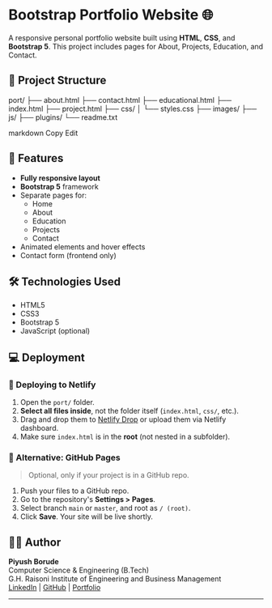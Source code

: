 # Bootstrap Portfolio Website 🌐

A responsive personal portfolio website built using **HTML**, **CSS**, and **Bootstrap 5**. This project includes pages for About, Projects, Education, and Contact.

## 📁 Project Structure

port/
├── about.html
├── contact.html
├── educational.html
├── index.html
├── project.html
├── css/
│ └── styles.css
├── images/
├── js/
├── plugins/
└── readme.txt

markdown
Copy
Edit

## 🚀 Features

- **Fully responsive layout**
- **Bootstrap 5** framework
- Separate pages for:
  - Home
  - About
  - Education
  - Projects
  - Contact
- Animated elements and hover effects
- Contact form (frontend only)

## 🛠 Technologies Used

- HTML5
- CSS3
- Bootstrap 5
- JavaScript (optional)

## 💻 Deployment

### 🔸 Deploying to Netlify

1. Open the `port/` folder.
2. **Select all files inside**, not the folder itself (`index.html`, `css/`, etc.).
3. Drag and drop them to [Netlify Drop](https://app.netlify.com/drop) or upload them via Netlify dashboard.
4. Make sure `index.html` is in the **root** (not nested in a subfolder).

### 🔹 Alternative: GitHub Pages

> Optional, only if your project is in a GitHub repo.

1. Push your files to a GitHub repo.
2. Go to the repository's **Settings > Pages**.
3. Select branch `main` or `master`, and root as `/ (root)`.
4. Click **Save**. Your site will be live shortly.

## 🧑‍💻 Author

**Piyush Borude**  
Computer Science & Engineering (B.Tech)  
G.H. Raisoni Institute of Engineering and Business Management  
[LinkedIn](#) | [GitHub](#) | [Portfolio](#)

---
